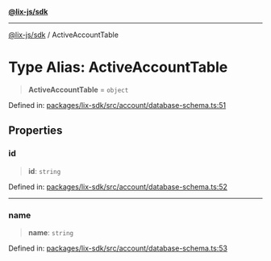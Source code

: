 [**@lix-js/sdk**](../README.md)

***

[@lix-js/sdk](../globals.md) / ActiveAccountTable

# Type Alias: ActiveAccountTable

> **ActiveAccountTable** = `object`

Defined in: [packages/lix-sdk/src/account/database-schema.ts:51](https://github.com/opral/monorepo/blob/e988989a407211f6aa9551fb06720fedf7059729/packages/lix-sdk/src/account/database-schema.ts#L51)

## Properties

### id

> **id**: `string`

Defined in: [packages/lix-sdk/src/account/database-schema.ts:52](https://github.com/opral/monorepo/blob/e988989a407211f6aa9551fb06720fedf7059729/packages/lix-sdk/src/account/database-schema.ts#L52)

***

### name

> **name**: `string`

Defined in: [packages/lix-sdk/src/account/database-schema.ts:53](https://github.com/opral/monorepo/blob/e988989a407211f6aa9551fb06720fedf7059729/packages/lix-sdk/src/account/database-schema.ts#L53)

